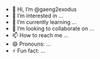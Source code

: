 - 👋 Hi, I’m @gaeng2exodus
- 👀 I’m interested in ...
- 🌱 I’m currently learning ...
- 💞️ I’m looking to collaborate on ...
- 📫 How to reach me ...
- 😄 Pronouns: ...
- ⚡ Fun fact: ...

<!---
gaeng2exodus/gaeng2exodus is a ✨ special ✨ repository because its `README.md` (this file) appears on your GitHub profile.
You can click the Preview link to take a look at your changes.
--->
